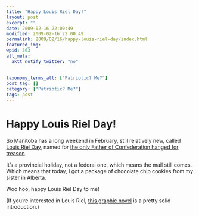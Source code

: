 ```yaml
---
title: "Happy Louis Riel Day!"
layout: post
excerpt: ""
date: 2009-02-16 22:00:49
modified: 2009-02-16 22:00:49
permalink: 2009/02/16/happy-louis-riel-day/index.html
featured_img: 
wpid: 563
all_meta: 
  aktt_notify_twitter: "no"
  
  
taxonomy_terms_all: ["Patriotic? Me?"]
post_tag: []
category: ["Patriotic? Me?"]
tags: post
---
```


# Happy Louis Riel Day!

So Manitoba has a long weekend in February, still relatively new, called [Louis Riel Day](http://en.wikipedia.org/wiki/Louis_Riel_Day), named for [the only Father of Confederation hanged for treason](http://en.wikipedia.org/wiki/Louis_Riel).

It’s a provincial holiday, not a federal one, which means the mail still comes. Which means that today, I got a package of chocolate chip cookies from my sister in Alberta.

Woo hoo, happy Louis Riel Day to me!

(If you’re interested in Louis Riel, [this graphic novel](http://www.amazon.ca/Louis-Riel-Comic-Strip-Chester-Brown/dp/1894937899/) is a pretty solid introduction.)